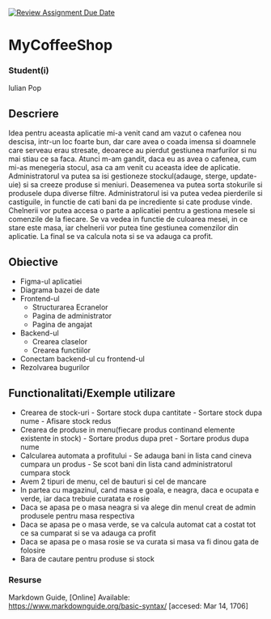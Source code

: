 [![Review Assignment Due Date](https://classroom.github.com/assets/deadline-readme-button-24ddc0f5d75046c5622901739e7c5dd533143b0c8e959d652212380cedb1ea36.svg)](https://classroom.github.com/a/_FtrmUqL)
# MyCoffeeShop
### Student(i)
Iulian Pop

## Descriere
Idea pentru aceasta aplicatie mi-a venit cand am vazut o cafenea nou descisa, intr-un loc foarte bun, dar care avea o coada imensa si doamnele care serveau erau stresate, deoarece au pierdut gestiunea marfurilor si nu mai stiau ce sa faca. Atunci m-am gandit, daca eu as avea o cafenea, cum mi-as menegeria stocul, asa ca am venit cu aceasta idee de aplicatie. Administratorul va putea sa isi gestioneze stockul(adauge, sterge, update-uie) si sa creeze produse si meniuri. Deasemenea va putea sorta stokurile si produsele dupa diverse filtre. Administratorul isi va putea vedea pierderile si castiguile, in functie de cati bani da pe incrediente si cate produse vinde. Chelnerii vor putea accesa o parte a aplicatiei pentru a gestiona mesele si comenzile de la fiecare. Se va vedea in functie de culoarea mesei, in ce stare este masa, iar chelnerii vor putea tine gestiunea comenzilor din aplicatie. La final se va calcula nota si se va adauga ca profit.

## Obiective

* Figma-ul aplicatiei
* Diagrama bazei de date
* Frontend-ul
    - Structurarea Ecranelor
    - Pagina de administrator
    - Pagina de angajat
* Backend-ul
    -  Crearea claselor
    -  Crearea functiilor
* Conectam backend-ul cu frontend-ul
* Rezolvarea bugurilor

## Functionalitati/Exemple utilizare
* Crearea de stock-uri
      - Sortare stock dupa cantitate
      - Sortare stock dupa nume
      - Afisare stock redus
* Crearea de produse in menu(fiecare produs continand elemente existente in stock)
      - Sortare produs dupa pret
      - Sortare produs dupa nume
* Calcularea automata a profitului
      - Se adauga bani in lista cand cineva cumpara un produs
      - Se scot bani din lista cand administratorul cumpara stock
* Avem 2 tipuri de menu, cel de bauturi si cel de mancare
* In partea cu magazinul, cand masa e goala, e neagra, daca e ocupata e verde, iar daca trebuie curatata e rosie
* Daca se apasa pe o masa neagra si va alege din menul creat de admin produsele pentru masa respectiva
* Daca se apasa pe o masa verde, se va calcula automat cat a costat tot ce sa cumparat si se va adauga ca profit
* Daca se apasa pe o masa rosie se va curata si masa va fi dinou gata de folosire
* Bara de cautare pentru produse si stock

### Resurse
Markdown Guide, [Online] Available: https://www.markdownguide.org/basic-syntax/ [accesed: Mar 14, 1706]
